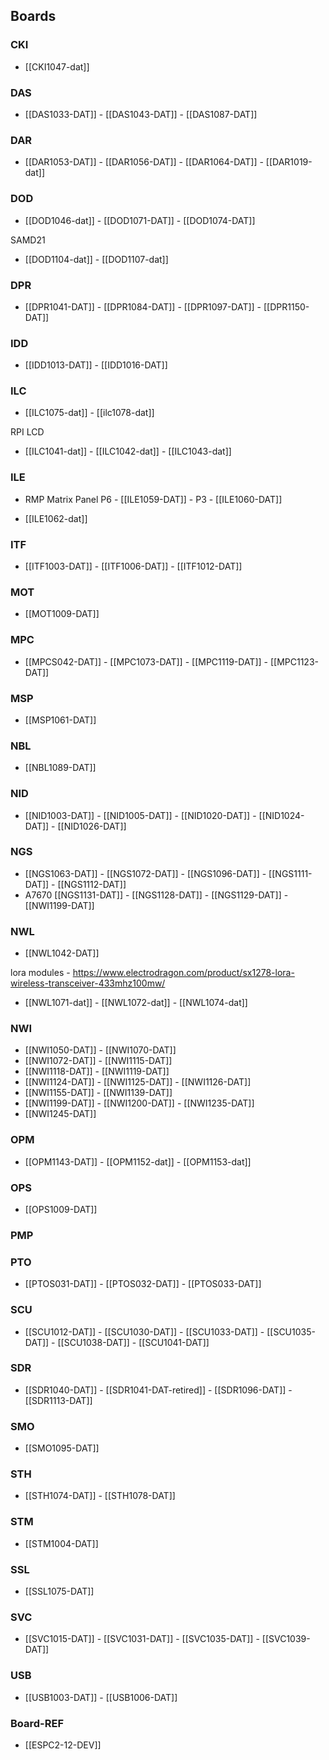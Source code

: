 

## Boards 

### CKI
- [[CKI1047-dat]]
  
### DAS
- [[DAS1033-DAT]] - [[DAS1043-DAT]] - [[DAS1087-DAT]]

### DAR
- [[DAR1053-DAT]] - [[DAR1056-DAT]] - [[DAR1064-DAT]] - [[DAR1019-dat]]

### DOD
- [[DOD1046-dat]] - [[DOD1071-DAT]] - [[DOD1074-DAT]]

SAMD21
- [[DOD1104-dat]] - [[DOD1107-dat]]

### DPR
- [[DPR1041-DAT]] - [[DPR1084-DAT]] - [[DPR1097-DAT]] - [[DPR1150-DAT]]

### IDD
- [[IDD1013-DAT]] - [[IDD1016-DAT]]

### ILC 
- [[ILC1075-dat]] - [[ilc1078-dat]]

RPI LCD
- [[ILC1041-dat]] - [[ILC1042-dat]] - [[ILC1043-dat]]

### ILE
- RMP Matrix Panel  P6 - [[ILE1059-DAT]] - P3 - [[ILE1060-DAT]] 

- [[ILE1062-dat]]

### ITF
- [[ITF1003-DAT]] - [[ITF1006-DAT]] - [[ITF1012-DAT]]

### MOT
- [[MOT1009-DAT]]

### MPC
- [[MPCS042-DAT]] - [[MPC1073-DAT]] - [[MPC1119-DAT]] - [[MPC1123-DAT]] 

### MSP 
- [[MSP1061-DAT]]

### NBL 
- [[NBL1089-DAT]]

### NID
- [[NID1003-DAT]] - [[NID1005-DAT]] - [[NID1020-DAT]] - [[NID1024-DAT]] - [[NID1026-DAT]]

### NGS
- [[NGS1063-DAT]] - [[NGS1072-DAT]] - [[NGS1096-DAT]] - [[NGS1111-DAT]] - [[NGS1112-DAT]] 
- A7670 [[NGS1131-DAT]] - [[NGS1128-DAT]] - [[NGS1129-DAT]] - [[NWI1199-DAT]]

### NWL
- [[NWL1042-DAT]] 

lora modules - https://www.electrodragon.com/product/sx1278-lora-wireless-transceiver-433mhz100mw/
- [[NWL1071-dat]] - [[NWL1072-dat]] - [[NWL1074-dat]]

### NWI
- [[NWI1050-DAT]] - [[NWI1070-DAT]] 
- [[NWI1072-DAT]] - [[NWI1115-DAT]]
- [[NWI1118-DAT]] - [[NWI1119-DAT]]
- [[NWI1124-DAT]] - [[NWI1125-DAT]] - [[NWI1126-DAT]]
- [[NWI1155-DAT]] - [[NWI1139-DAT]] 
- [[NWI1199-DAT]] - [[NWI1200-DAT]] - [[NWI1235-DAT]]
- [[NWI1245-DAT]] 


### OPM 
- [[OPM1143-DAT]] - [[OPM1152-dat]] - [[OPM1153-dat]]

### OPS 
- [[OPS1009-DAT]]
  
### PMP

### PTO
- [[PTOS031-DAT]] - [[PTOS032-DAT]] - [[PTOS033-DAT]]
  
### SCU
- [[SCU1012-DAT]] - [[SCU1030-DAT]] - [[SCU1033-DAT]] - [[SCU1035-DAT]] - [[SCU1038-DAT]] - [[SCU1041-DAT]]

### SDR
- [[SDR1040-DAT]] - [[SDR1041-DAT-retired]] - [[SDR1096-DAT]] - [[SDR1113-DAT]]

### SMO
- [[SMO1095-DAT]]
  
### STH
- [[STH1074-DAT]] - [[STH1078-DAT]]

### STM
- [[STM1004-DAT]]
  
### SSL 
- [[SSL1075-DAT]]
  
### SVC
- [[SVC1015-DAT]] - [[SVC1031-DAT]] - [[SVC1035-DAT]] - [[SVC1039-DAT]]

### USB
- [[USB1003-DAT]] - [[USB1006-DAT]]




### Board-REF
- [[ESPC2-12-DEV]]
